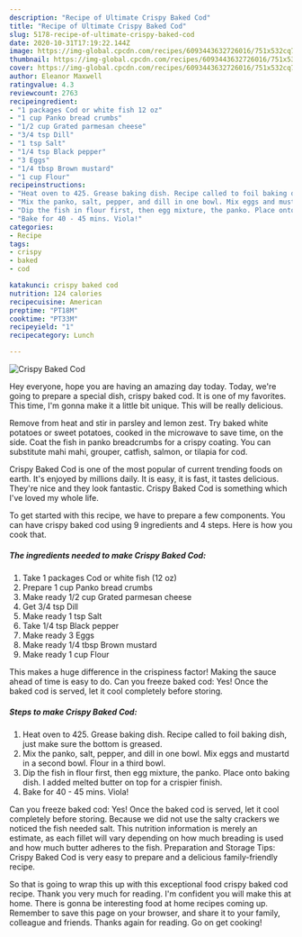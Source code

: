 ```yaml
---
description: "Recipe of Ultimate Crispy Baked Cod"
title: "Recipe of Ultimate Crispy Baked Cod"
slug: 5178-recipe-of-ultimate-crispy-baked-cod
date: 2020-10-31T17:19:22.144Z
image: https://img-global.cpcdn.com/recipes/6093443632726016/751x532cq70/crispy-baked-cod-recipe-main-photo.jpg
thumbnail: https://img-global.cpcdn.com/recipes/6093443632726016/751x532cq70/crispy-baked-cod-recipe-main-photo.jpg
cover: https://img-global.cpcdn.com/recipes/6093443632726016/751x532cq70/crispy-baked-cod-recipe-main-photo.jpg
author: Eleanor Maxwell
ratingvalue: 4.3
reviewcount: 2763
recipeingredient:
- "1 packages Cod or white fish 12 oz"
- "1 cup Panko bread crumbs"
- "1/2 cup Grated parmesan cheese"
- "3/4 tsp Dill"
- "1 tsp Salt"
- "1/4 tsp Black pepper"
- "3 Eggs"
- "1/4 tbsp Brown mustard"
- "1 cup Flour"
recipeinstructions:
- "Heat oven to 425. Grease baking dish. Recipe called to foil baking dish, just make sure the bottom is greased."
- "Mix the panko, salt, pepper, and dill in one bowl. Mix eggs and mustartd in a second bowl. Flour in a third bowl."
- "Dip the fish in flour first, then egg mixture, the panko. Place onto baking dish. I added melted butter on top for a crispier finish."
- "Bake for 40 - 45 mins. Viola!"
categories:
- Recipe
tags:
- crispy
- baked
- cod

katakunci: crispy baked cod 
nutrition: 124 calories
recipecuisine: American
preptime: "PT18M"
cooktime: "PT33M"
recipeyield: "1"
recipecategory: Lunch

---
```



![Crispy Baked Cod](https://img-global.cpcdn.com/recipes/6093443632726016/751x532cq70/crispy-baked-cod-recipe-main-photo.jpg)

Hey everyone, hope you are having an amazing day today. Today, we're going to prepare a special dish, crispy baked cod. It is one of my favorites. This time, I'm gonna make it a little bit unique. This will be really delicious.

Remove from heat and stir in parsley and lemon zest. Try baked white potatoes or sweet potatoes, cooked in the microwave to save time, on the side. Coat the fish in panko breadcrumbs for a crispy coating. You can substitute mahi mahi, grouper, catfish, salmon, or tilapia for cod.

Crispy Baked Cod is one of the most popular of current trending foods on earth. It's enjoyed by millions daily. It is easy, it is fast, it tastes delicious. They're nice and they look fantastic. Crispy Baked Cod is something which I've loved my whole life.


To get started with this recipe, we have to prepare a few components. You can have crispy baked cod using 9 ingredients and 4 steps. Here is how you cook that.

<!--inarticleads1-->

##### The ingredients needed to make Crispy Baked Cod:

1. Take 1 packages Cod or white fish (12 oz)
1. Prepare 1 cup Panko bread crumbs
1. Make ready 1/2 cup Grated parmesan cheese
1. Get 3/4 tsp Dill
1. Make ready 1 tsp Salt
1. Take 1/4 tsp Black pepper
1. Make ready 3 Eggs
1. Make ready 1/4 tbsp Brown mustard
1. Make ready 1 cup Flour


This makes a huge difference in the crispiness factor! Making the sauce ahead of time is easy to do. Can you freeze baked cod: Yes! Once the baked cod is served, let it cool completely before storing. 

<!--inarticleads2-->

##### Steps to make Crispy Baked Cod:

1. Heat oven to 425. Grease baking dish. Recipe called to foil baking dish, just make sure the bottom is greased.
1. Mix the panko, salt, pepper, and dill in one bowl. Mix eggs and mustartd in a second bowl. Flour in a third bowl.
1. Dip the fish in flour first, then egg mixture, the panko. Place onto baking dish. I added melted butter on top for a crispier finish.
1. Bake for 40 - 45 mins. Viola!


Can you freeze baked cod: Yes! Once the baked cod is served, let it cool completely before storing. Because we did not use the salty crackers we noticed the fish needed salt. This nutrition information is merely an estimate, as each fillet will vary depending on how much breading is used and how much butter adheres to the fish. Preparation and Storage Tips: Crispy Baked Cod is very easy to prepare and a delicious family-friendly recipe. 

So that is going to wrap this up with this exceptional food crispy baked cod recipe. Thank you very much for reading. I'm confident you will make this at home. There is gonna be interesting food at home recipes coming up. Remember to save this page on your browser, and share it to your family, colleague and friends. Thanks again for reading. Go on get cooking!
